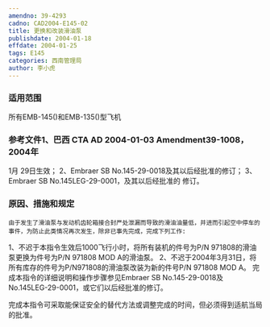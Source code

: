 ```yaml
---
amendno: 39-4293
cadno: CAD2004-E145-02
title: 更换和改装滑油泵
publishdate: 2004-01-18
effdate: 2004-01-25
tags: E145
categories: 西南管理局
author: 李小虎
---
```


### 适用范围 
所有EMB-145()和EMB-135()型飞机

### 参考文件1、巴西 CTA AD 2004-01-03 Amendment39-1008，2004年 
1月 	29日生效； 2、Embraer SB No.145-29-0018及其以后经批准的修订； 3、Embraer SB No.145LEG-29-0001，及其以后经批准的
修订。

### 原因、措施和规定 
    由于发生了滑油泵与发动机齿轮箱接合封严处泄漏而导致的滑油油量低，并进而引起空中停车的事件，为防止此类情况再次发生，除非已事先完成，完成下列工作: 
1、不迟于本指令生效后1000飞行小时，将所有装机的件号为P/N 971808的滑油泵更换为件号为P/N 971808 MOD A的滑油泵。 2、不迟于2004年3月31日，将所有库存的件号为P/N971808的滑油泵改装为新的件号P/N 971808 MOD A。 完成本指令的详细说明和操作步骤参见Embraer SB No.145-29-0018及No.145LEG-29-0001，或它们以后经批准的修订。 
  
完成本指令可采取能保证安全的替代方法或调整完成的时间，但必须得到适航当局的批准。
